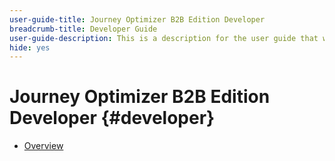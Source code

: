 ```yaml
---
user-guide-title: Journey Optimizer B2B Edition Developer
breadcrumb-title: Developer Guide
user-guide-description: This is a description for the user guide that will be displayed on the landing page.
hide: yes
---
```


# Journey Optimizer B2B Edition Developer {#developer}

+ [Overview](guide-overview.md)
